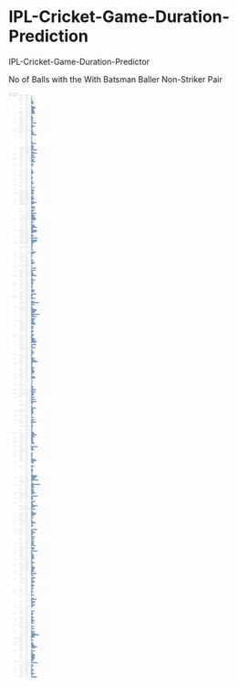 # IPL-Cricket-Game-Duration-Prediction
IPL-Cricket-Game-Duration-Predictor

No of Balls with the With Batsman Baller Non-Striker Pair

![Analysis 1](https://raw.githubusercontent.com/RashmiKumari21/IPL-Cricket-Game-Duration-Prediction/Rashmi/4.png?token=AKR7SO5WOL3RZOH7TIKFLLS53NRO4)





